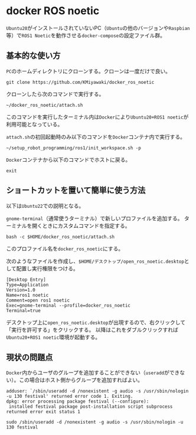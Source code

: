 # docker ROS noetic

`Ubuntu20`がインストールされていないPC（`Ubuntu`の他のバージョンや`Raspbian`等）で`ROS1 Noetic`を動作させる`docker-compose`の設定ファイル群。

## 基本的な使い方

`PC`のホームディレクトリにクローンする。クローンは一度だけで良い。

```shell
git clone https://github.com/KMiyawaki/docker_ros_noetic
```

クローンしたら次のコマンドで実行する。

```shell
~/docker_ros_noetic/attach.sh
```

このコマンドを実行したターミナル内は`Docker`により`Ubuntu20+ROS1 noetic`が利用可能となっている。

`attach.sh`の初回起動時のみ以下のコマンドを`Docker`コンテナ内で実行する。

```shell
~/setup_robot_programming/ros1/init_workspace.sh -p
```

`Docker`コンテナから以下のコマンドでホストに戻る。

```shell
exit
```

## ショートカットを置いて簡単に使う方法

以下は`Ubuntu22`での説明となる。

`gnome-terminal`（通常使うターミナル）で新しいプロファイルを追加する。
ターミナルを開くときにカスタムコマンドを指定する。

```shell
bash -c $HOME/docker_ros_noetic/attach.sh
```

このプロファイル名を`docker_ros_noetic`にする。

次のようなファイルを作成し、`$HOME/デスクトップ/open_ros_noetic.desktop`として配置し実行権限をつける。

```text
[Desktop Entry]
Type=Application
Version=1.0
Name=ros1 noetic
Comment=open ros1 noetic
Exec=gnome-terminal --profile=docker_ros_noetic
Terminal=true
```

デスクトップ上に`open_ros_noetic.desktop`が出現するので、右クリックして「実行を許可する」をクリックする。
以降はこれをダブルクリックすれば`Ubuntu20+ROS1 noetic`環境が起動する。

## 現状の問題点

`Docker`内からユーザのグループを追加することができない（`useradd`ができない）。この場合はホスト側からグループを追加すればよい。

```shell
adduser: `/sbin/useradd -d /nonexistent -g audio -s /usr/sbin/nologin -u 130 festival' returned error code 1. Exiting.
dpkg: error processing package festival (--configure):
 installed festival package post-installation script subprocess returned error exit status 1

sudo /sbin/useradd -d /nonexistent -g audio -s /usr/sbin/nologin -u 130 festival
```
